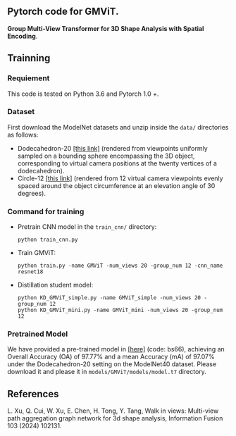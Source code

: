 ## Pytorch code for GMViT.
**Group Multi-View Transformer for 3D Shape Analysis with Spatial Encoding**.

## Trainning
###  Requiement
This code is tested on Python 3.6 and Pytorch 1.0 +.
###  Dataset
First download the ModelNet datasets and unzip inside the `data/` directories as follows:

- Dodecahedron-20 [[this link]](https://data.airc.aist.go.jp/kanezaki.asako/data/modelnet40v2png_ori4.tar
)  (rendered from viewpoints uniformly sampled on a bounding sphere encompassing the 3D object, corresponding to virtual camera positions at the twenty vertices of a dodecahedron).
- Circle-12 [[this link]](https://supermoe.cs.umass.edu/shape_recog/depth_images.tar.gz) (rendered from 12 virtual camera viewpoints evenly spaced around the object circumference at an elevation angle of 30 degrees).

### Command for training
- Pretrain CNN model in the `train_cnn/` directory: 

      python train_cnn.py

- Train GMViT: 

      python train.py -name GMViT -num_views 20 -group_num 12 -cnn_name resnet18 
      
- Distillation student model: 

      python KD_GMViT_simple.py -name GMViT_simple -num_views 20 -group_num 12
      python KD_GMViT_mini.py -name GMViT_mini -num_views 20 -group_num 12

### Pretrained Model
We have provided a pre-trained model in [[here]](https://pan.baidu.com/s/1uSt-RxG3zhUZeSVjNS4fng?pwd=bs66) (code: bs66), achieving an Overall Accuracy (OA) of 97.77% and a mean Accuracy (mA) of 97.07% under the Dodecahedron-20 setting on the ModelNet40 dataset. Please download it and please it in `models/GMViT/models/model.t7` directory.

## References

L. Xu, Q. Cui, W. Xu, E. Chen, H. Tong, Y. Tang, Walk in views: Multi-view path aggregation graph network for 3d shape analysis, Information Fusion 103 (2024) 102131.
